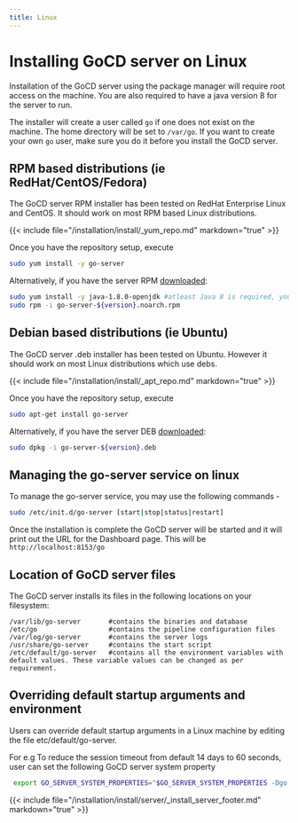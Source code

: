 ```yaml
---
title: Linux
---
```


# Installing GoCD server on Linux

<!-- toc -->

Installation of the GoCD server using the package manager will require root access on the machine. You are also required to have a java version 8 for the server to run.

The installer will create a user called ```go``` if one does not exist on the machine. The home directory will be set to ```/var/go```. If you want to create your own ```go``` user, make sure you do it before you install the GoCD server.

## RPM based distributions (ie RedHat/CentOS/Fedora)

The GoCD server RPM installer has been tested on RedHat Enterprise Linux and CentOS. It should work on most RPM based Linux distributions.

{{< include file="/installation/install/_yum_repo.md" markdown="true" >}}

Once you have the repository setup, execute

``` bash
sudo yum install -y go-server
```

Alternatively, if you have the server RPM [downloaded](https://www.gocd.org/download):

``` bash
sudo yum install -y java-1.8.0-openjdk #atleast Java 8 is required, you may use other jre/jdk if you prefer
sudo rpm -i go-server-${version}.noarch.rpm
```

## Debian based distributions (ie Ubuntu)

The GoCD server .deb installer has been tested on Ubuntu. However it should work on most Linux distributions which use debs.

{{< include file="/installation/install/_apt_repo.md" markdown="true" >}}

Once you have the repository setup, execute

```bash
sudo apt-get install go-server
```

Alternatively, if you have the server DEB [downloaded](https://www.gocd.org/download):

```bash
sudo dpkg -i go-server-${version}.deb
```

## Managing the go-server service on linux

To manage the go-server service, you may use the following commands -

```bash
sudo /etc/init.d/go-server [start|stop|status|restart]
```

Once the installation is complete the GoCD server will be started and it will print out the URL for the Dashboard page. This will be ```http://localhost:8153/go```

## Location of GoCD server files

The GoCD server installs its files in the following locations on your filesystem:

```
/var/lib/go-server       #contains the binaries and database
/etc/go                  #contains the pipeline configuration files
/var/log/go-server       #contains the server logs
/usr/share/go-server     #contains the start script
/etc/default/go-server   #contains all the environment variables with default values. These variable values can be changed as per requirement.
```

## Overriding default startup arguments and environment

Users can override default startup arguments in a Linux machine by editing the file etc/default/go-server.

For e.g To reduce the session timeout from default 14 days to 60 seconds, user can set the following GoCD server system property

```bash
 export GO_SERVER_SYSTEM_PROPERTIES="$GO_SERVER_SYSTEM_PROPERTIES -Dgo.server.session.timeout.seconds=60"
 ```

{{< include file="/installation/install/server/_install_server_footer.md" markdown="true" >}}

